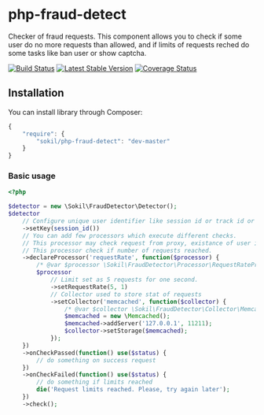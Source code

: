 php-fraud-detect
================

Checker of fraud requests. This component allows you to check if some user do no more requests than allowed, and if limits of requests reched do some tasks like ban user or show captcha.

[![Build Status](https://travis-ci.org/sokil/php-fraud-detect.png?branch=master&1)](https://travis-ci.org/sokil/php-fraud-detect)
[![Latest Stable Version](https://poser.pugx.org/sokil/php-fraud-detect/v/stable.png)](https://packagist.org/packages/sokil/php-fraud-detect)
[![Coverage Status](https://coveralls.io/repos/sokil/php-fraud-detect/badge.png)](https://coveralls.io/r/sokil/php-fraud-detect)

Installation
------------

You can install library through Composer:
```javascript
{
    "require": {
        "sokil/php-fraud-detect": "dev-master"
    }
}
```

### Basic usage

```php
<?php

$detector = new \Sokil\FraudDetector\Detector();
$detector
    // Configure unique user identifier like session id or track id or user ip
    ->setKey(session_id())
    // You can add few processors which execute different checks.
    // This processor may check request from proxy, existance of user in blacklist, etc.
    // This processor check if number of requests reached.
    ->declareProcessor('requestRate', function($processor) {
        /* @var $processor \Sokil\FraudDetector\Processor\RequestRateProcessor */
        $processor
            // Limit set as 5 requests for one second.
            ->setRequestRate(5, 1)
            // Collector used to store stat of requests
            ->setCollector('memcached', function($collector) {
                /* @var $collector \Sokil\FraudDetector\Collector\MemcachedCollector */
                $memcached = new \Memcached();
                $memcached->addServer('127.0.0.1', 11211);
                $collector->setStorage($memcached);
            });
    })
    ->onCheckPassed(function() use($status) {
        // do something on success request
    })
    ->onCheckFailed(function() use($status) {
        // do something if limits reached
        die('Request limits reached. Please, try again later');
    })
    ->check();
```
